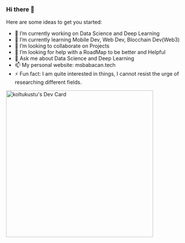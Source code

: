 ### Hi there 👋
Here are some ideas to get you started:

- 🔭 I’m currently working on Data Science and Deep Learning
- 🌱 I’m currently learning Mobile Dev, Web Dev, Blocchain Dev(Web3)
- 👯 I’m looking to collaborate on Projects
- 🤔 I’m looking for help with a RoadMap to be better and Helpful
- 💬 Ask me about Data Science and Deep Learning
- 📫 My personal website: msbabacan.tech
- ⚡ Fun fact: I am quite interested in things, I cannot resist the urge of researching different fields.

<a href="https://app.daily.dev/koltukalti"><img src="https://api.daily.dev/devcards/408283d3c3ce47b2b02ce9fb43163aeb.png?r=ngs" width="400" alt="koltukustu's Dev Card"/></a>
